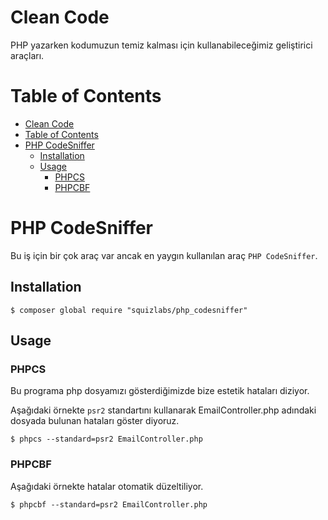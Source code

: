 # Clean Code

PHP yazarken kodumuzun temiz kalması için kullanabileceğimiz geliştirici araçları.

# Table of Contents

- [Clean Code](#clean-code)
- [Table of Contents](#table-of-contents)
- [PHP CodeSniffer](#php-codesniffer)
  - [Installation](#installation)
  - [Usage](#usage)
    - [PHPCS](#phpcs)
    - [PHPCBF](#phpcbf)

# PHP CodeSniffer

Bu iş için bir çok araç var ancak en yaygın kullanılan araç `PHP CodeSniffer`.

## Installation

```
$ composer global require "squizlabs/php_codesniffer"
```

## Usage

### PHPCS

Bu programa php dosyamızı gösterdiğimizde bize estetik hataları diziyor.

Aşağıdaki örnekte `psr2` standartını kullanarak EmailController.php adındaki dosyada bulunan hataları göster diyoruz.

```
$ phpcs --standard=psr2 EmailController.php
```

### PHPCBF

Aşağıdaki örnekte hatalar otomatik düzeltiliyor.

```
$ phpcbf --standard=psr2 EmailController.php
```